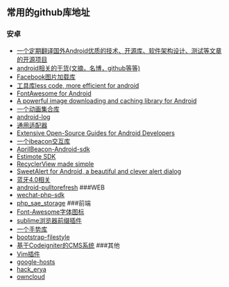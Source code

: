 ## 常用的github库地址
### 安卓
 - [一个定期翻译国外Android优质的技术、开源库、软件架构设计、测试等文章的开源项目](https://github.com/bboyfeiyu/android-tech-frontier)
 - [android相关的干货(文摘，名博，github等等)](https://github.com/openproject/AndroidDigest)
 - [Facebook图片加载库](https://github.com/facebook/fresco)
 - [工具库less code, more efficient for android](https://github.com/openproject/LessCode)
 - [FontAwesome for Android](https://github.com/JoanZapata/android-iconify)
 - [A powerful image downloading and caching library for Android](https://github.com/square/picasso)
 - [一个动画集合库](https://github.com/daimajia/AndroidViewAnimations)
 - [android-log](https://github.com/SnowdreamFramework/android-log)
 - [通用适配器](https://github.com/JoanZapata/base-adapter-helper)
 - [Extensive Open-Source Guides for Android Developers](https://github.com/codepath/android_guides)
 - [一个ibeacon交互库](https://github.com/AltBeacon/android-beacon-library)
 - [AprilBeacon-Android-sdk](https://github.com/AprilBrother/AprilBeacon-Android-SDK)
 - [Estimote SDK](https://github.com/Estimote/Android-SDK)
 - [RecyclerView made simple](https://github.com/lucasr/twoway-view)
 - [SweetAlert for Android, a beautiful and clever alert dialog](https://github.com/pedant/sweet-alert-dialog)
 - [蓝牙4.0相关](https://github.com/devunwired/accessory-samples)
 - [android-pulltorefresh](https://github.com/johannilsson/android-pulltorefresh)
###WEB
 - [wechat-php-sdk](https://github.com/dodgepudding/wechat-php-sdk)
 - [php_sae_storage](https://github.com/acczefly/php_sae_storage)
###前端
 - [Font-Awesome字体图标](https://github.com/FortAwesome/Font-Awesome)
 - [sublime浏览器前缀插件](https://github.com/sindresorhus/sublime-autoprefixer)
 - [一个手势库](https://github.com/mattbryson/TouchSwipe-Jquery-Plugin)
 - [bootstrap-filestyle](https://github.com/markusslima/bootstrap-filestyle)
 - [基于Codeigniter的CMS系统](https://github.com/znddzxx112/bitcms)
###其他
 - [Vim插件](https://github.com/vim-scripts/Auto-Pairs)
 - [google-hosts](https://github.com/txthinking/google-hosts)
 - [hack_erya](https://github.com/Bpazy/hack_erya)
 - [owncloud](https://github.com/owncloud/)
